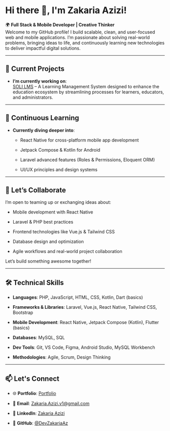 # Hi there 👋, I'm Zakaria Azizi!

🌍 **Full Stack & Mobile Developer | Creative Thinker**  
Welcome to my GitHub profile! I build scalable, clean, and user-focused web and mobile applications. I’m passionate about solving real-world problems, bringing ideas to life, and continuously learning new technologies to deliver impactful digital solutions.

---

## 🔭 Current Projects

- **I’m currently working on**:  
    [SOLI LMS](https://github.com/DevZakariaAz/Projet_fil_rouge_v1) – A Learning Management System designed to enhance the education ecosystem by streamlining processes for learners, educators, and administrators.
    

---

## 🌱 Continuous Learning

- **Currently diving deeper into**:
    
    - React Native for cross-platform mobile app development
        
    - Jetpack Compose & Kotlin for Android
        
    - Laravel advanced features (Roles & Permissions, Eloquent ORM)
        
    - UI/UX principles and design systems
        

---

## 💬 Let’s Collaborate

I’m open to teaming up or exchanging ideas about:

- Mobile development with React Native
    
- Laravel & PHP best practices
    
- Frontend technologies like Vue.js & Tailwind CSS
    
- Database design and optimization
    
- Agile workflows and real-world project collaboration
    

Let’s build something awesome together!

---

## 🛠️ Technical Skills

- **Languages**: PHP, JavaScript, HTML, CSS, Kotlin, Dart (basics)
    
- **Frameworks & Libraries**: Laravel, Vue.js, React Native, Tailwind CSS, Bootstrap
    
- **Mobile Development**: React Native, Jetpack Compose (Kotlin), Flutter (basics)
    
- **Databases**: MySQL, SQL
    
- **Dev Tools**: Git, VS Code, Figma, Android Studio, MySQL Workbench
    
- **Methodologies**: Agile, Scrum, Design Thinking
    

---

## 📫 Let's Connect

- 🌐 **Portfolio**: [Portfolio](https://devzakariaaz.github.io/Potfolio/)

- 📧 **Email**: [Zakaria.Azizi.v1@gmail.com](mailto:zakaria.azizi.v1@gmail.com)
    
- 💼 **LinkedIn**: [Zakaria Azizi](https://www.linkedin.com/in/zakaria-azizi-v1/)
    
- 🐙 **GitHub**: [@DevZakariaAz](https://github.com/DevZakariaAz)
    
